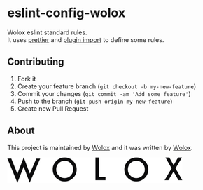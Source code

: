 # eslint-config-wolox

Wolox eslint standard rules.  
It uses [prettier](https://github.com/prettier/eslint-plugin-prettier) and [plugin import](https://github.com/benmosher/eslint-plugin-import) to define some rules.

## Contributing

1. Fork it
2. Create your feature branch (`git checkout -b my-new-feature`)
3. Commit your changes (`git commit -am 'Add some feature'`)
4. Push to the branch (`git push origin my-new-feature`)
5. Create new Pull Request

## About

This project is maintained by [Wolox](https://github.com/wolox) and it was written by [Wolox](http://www.wolox.com.ar).

![Wolox](https://raw.githubusercontent.com/Wolox/press-kit/master/logos/logo_banner.png)

